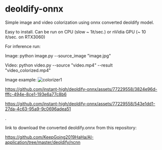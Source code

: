 # deoldify-onnx

Simple image and video colorization using onnx converted deoldify model.

Easy to install. Can be run on CPU (slow ~ 1it/sec.) or nVidia GPU (~ 10 it/sec. on RTX3060)

For inference run:

Image:
python image.py --source_image "image.jpg"

Video:
python video.py --source "video.mp4" --result "video_colorized.mp4"

Image example:
![colorizer1](https://github.com/instant-high/deoldify-onnx/assets/77229558/171642dd-9034-4ca7-8d29-c07c6e5e9f0a)


https://github.com/instant-high/deoldify-onnx/assets/77229558/3824e96d-fffc-494e-8ce1-193e6a77c8b6

https://github.com/instant-high/deoldify-onnx/assets/77229558/543e1dd1-27da-4c63-95a9-9c0696adea51

.

link to download the converted deoldify.onnx from this repository:

https://github.com/KeepGoing2019HaHa/AI-application/tree/master/deoldify/ncnn
